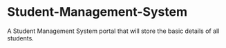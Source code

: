 # Student-Management-System
A Student Management System portal that will store the basic details of all students.
